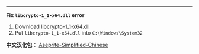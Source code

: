
---

**Fix `libcrypto-1_1-x64.dll` error**

1. Download [libcrypto-1_1-x64.dll](https://github.com/WenqiOfficial/aseprite_builder/raw/master/libcrypto-1_1-x64.dll)
2. Put `libcrypto-1_1-x64.dll` into `C:\Windows\System32`

**中文汉化包：**
[Aseprite-Simplified-Chinese](https://github.com/J-11/Aseprite-Simplified-Chinese/blob/master/README.md)
